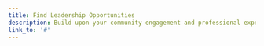 ```yaml
---
title: Find Leadership Opportunities
description: Build upon your community engagement and professional experiences by becoming a student leader in a CCE program.
link_to: '#'
---
```

